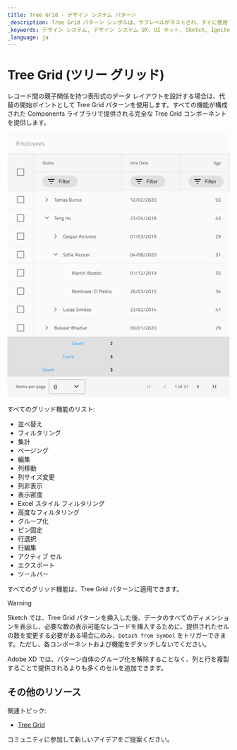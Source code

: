 ```yaml
---
title: Tree Grid - デザイン システム パターン
_description: Tree Grid パターン シンボルは、サブレベルがネストされ、すぐに使用できる要素に機能が適用された Tree Grid コンポーネントを表します。
_keywords: デザイン システム, デザイン システム UX, UI キット, Sketch, Ignite UI for Angular, Sketch to Angular, Angular, Angular デザイン システム, Sketch から コードをエクスポート, Angular 用のデザイン キット, Sketch HTML, Sketch to HTML, Sketch UI キット
_language: ja
---
```


# Tree Grid (ツリー グリッド)

レコード間の親子関係を持つ表形式のデータ レイアウトを設計する場合は、代替の開始ポイントとして Tree Grid パターンを使用します。すべての機能が構成された Components ライブラリで提供される完全な Tree Grid コンポーネントを提供します。

<img class="responsive-img" src="../images/tree_grid.png" srcset="../images/tree_grid@2x.png 2x" />

すべてのグリッド機能のリスト:
- 並べ替え
- フィルタリング
- 集計
- ページング
- 編集
- 列移動
- 列サイズ変更
- 列非表示
- 表示密度
- Excel スタイル フィルタリング
- 高度なフィルタリング
- グループ化
- ピン固定
- 行選択
- 行編集
- アクティブ セル
- エクスポート
- ツールバー

すべてのグリッド機能は、Tree Grid パターンに適用できます。


> [!WARNING]
> Sketch では、Tree Grid パターンを挿入した後、データのすべてのディメンションを表示し、必要な数の表示可能なレコードを挿入するために、提供されたセルの数を変更する必要がある場合にのみ、`Detach from Symbol` をトリガーできます。ただし、各コンポーネントおよび機能をデタッチしないでください。
>
> Adobe XD では、パターン自体のグループ化を解除することなく、列と行を複製することで提供されるよりも多くのセルを追加できます。

## その他のリソース

関連トピック:

- [Tree Grid](../components/tree-grid.md)

コミュニティに参加して新しいアイデアをご提案ください。
